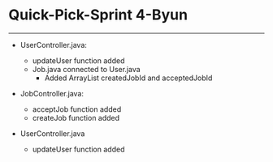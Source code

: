 # Quick-Pick-Sprint 4-Byun

----

- UserController.java:
	- updateUser function added
	- Job.java connected to User.java
		- Added ArrayList<String> createdJobId and acceptedJobId

- JobController.java:
	- acceptJob function added
	- createJob function added

- UserController.java
	- updateUser function added